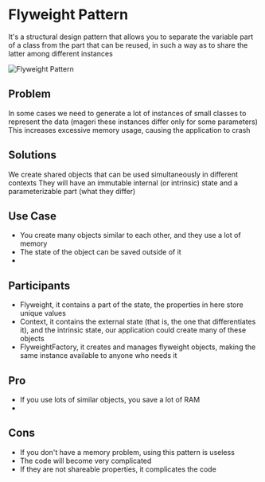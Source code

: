 # Flyweight  Pattern

It's a structural design pattern that allows you to separate the variable part of a class from the part that can be reused, in such a way as to share the latter among different instances

![Flyweight  Pattern](https://pbs.twimg.com/media/Fq8KmHlXgAI574l?format=jpg&name=large)

## Problem

In some cases we need to generate a lot of instances of small classes to represent the data (mageri these instances differ only for some parameters)
This increases excessive memory usage, causing the application to crash

## Solutions

We create shared objects that can be used simultaneously in different contexts
They will have an immutable internal (or intrinsic) state and a parameterizable part (what they differ)

## Use Case

- You create many objects similar to each other, and they use a lot of memory
- The state of the object can be saved outside of it
- 
## Participants

- Flyweight, it contains a part of the state, the properties in here store unique values
- Context, it contains the external state (that is, the one that differentiates it), and the intrinsic state, our application could create many of these objects
- FlyweightFactory, it creates and manages flyweight objects, making the same instance available to anyone who needs it

## Pro

- If you use lots of similar objects, you save a lot of RAM
- 
## Cons

- If you don't have a memory problem, using this pattern is useless
- The code will become very complicated
- If they are not shareable properties, it complicates the code
